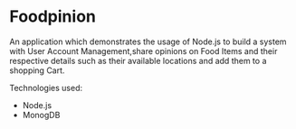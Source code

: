 # Foodpinion

An application which demonstrates the usage of Node.js to build a system with User Account Management,share opinions on Food Items and their respective details such as their available locations and add them to a shopping Cart.

Technologies used:
- Node.js
- MonogDB
